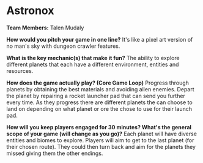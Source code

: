 # Astronox

**Team Members:** Talen Mudaly

**How would you pitch your game in one line?**
It's like a pixel art version of no man's sky with dungeon crawler features.

**What is the key mechanic(s) that make it fun?**
The ability to explore different planets that each have a different environment, entities and resources. 

**How does the game actually play? (Core Game Loop)**
Progress through planets by obtaining the best materials and avoiding alien enemies. Depart the planet by repairing a rocket launcher pad that can send you further every time. As they progress there are different planets the can choose to land on depending on what planet or ore the chose to use for their launch pad.

**How will you keep players engaged for 30 minutes? What's the general scope of your game (will change as you go)?**
Each planet will have diverse entities and biomes to explore. Players will aim to get to the last planet (for their chosen route). They could then turn back and aim for the planets they missed giving them the other endings.

